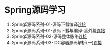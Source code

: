 # Spring源码学习
1. Spring5源码系列-01-源码下载编译[连接](study-doc/Spring5源码系列-01-源码下载编译.md)
2. Spring5源码系列-01-源码下载与编译-番外篇[连接](study-doc/Spring5源码系列-01-源码下载与编译-番外篇.md)
3. Spring5源码系列-02-源码整体脉络[连接](study-doc/Spring5源码系列-02-源码整体脉络.md)
4. Spring5源码系列-03-IOC容器源码解析(一)[连接](study-doc/Spring5源码系列-03-IOC容器源码解析(一).md)